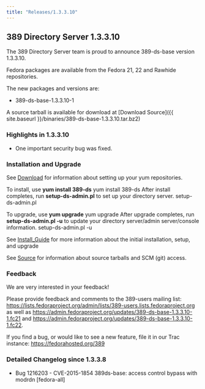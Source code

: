```yaml
---
title: "Releases/1.3.3.10"
---
```

389 Directory Server 1.3.3.10
-----------------------------

The 389 Directory Server team is proud to announce 389-ds-base version 1.3.3.10.

Fedora packages are available from the Fedora 21, 22 and Rawhide repositories.

The new packages and versions are:

-   389-ds-base-1.3.3.10-1

A source tarball is available for download at [Download Source]({{ site.baseurl }}/binaries/389-ds-base-1.3.3.10.tar.bz2)

### Highlights in 1.3.3.10

-   One important security bug was fixed.

### Installation and Upgrade

See [Download](../download.html) for information about setting up your yum repositories.

To install, use **yum install 389-ds** yum install 389-ds After install completes, run **setup-ds-admin.pl** to set up your directory server. setup-ds-admin.pl

To upgrade, use **yum upgrade** yum upgrade After upgrade completes, run **setup-ds-admin.pl -u** to update your directory server/admin server/console information. setup-ds-admin.pl -u

See [Install\_Guide](../legacy/install-guide.html) for more information about the initial installation, setup, and upgrade

See [Source](../development/source.html) for information about source tarballs and SCM (git) access.

### Feedback

We are very interested in your feedback!

Please provide feedback and comments to the 389-users mailing list: <https://lists.fedoraproject.org/admin/lists/389-users.lists.fedoraproject.org> as well as <https://admin.fedoraproject.org/updates/389-ds-base-1.3.3.10-1.fc21> and <https://admin.fedoraproject.org/updates/389-ds-base-1.3.3.10-1.fc22>.

If you find a bug, or would like to see a new feature, file it in our Trac instance: <https://fedorahosted.org/389>

### Detailed Changelog since 1.3.3.8

-   Bug 1216203 - CVE-2015-1854 389ds-base: access control bypass with modrdn [fedora-all]
